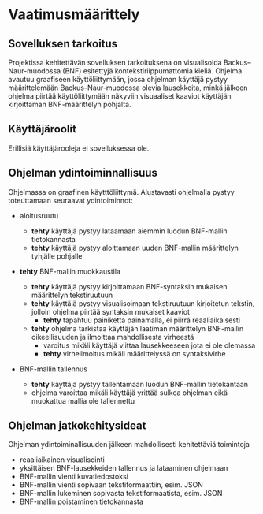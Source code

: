 # Vaatimusmäärittely

## Sovelluksen tarkoitus

Projektissa kehitettävän sovelluksen tarkoituksena on visualisoida Backus–Naur-muodossa (BNF) esitettyjä kontekstiriippumattomia kieliä. Ohjelma avautuu graafiseen käyttöliittymään, jossa ohjelman käyttäjä pystyy määrittelemään Backus–Naur-muodossa olevia lausekkeita, minkä jälkeen ohjelma piirtää käyttöliittymään näkyviin visuaaliset kaaviot käyttäjän kirjoittaman BNF-määrittelyn pohjalta.

## Käyttäjäroolit

Erillisiä käyttäjärooleja ei sovelluksessa ole.

## Ohjelman ydintoiminnallisuus

Ohjelmassa on graafinen käytttöliittymä. Alustavasti ohjelmalla pystyy toteuttamaan seuraavat ydintoiminnot:

* aloitusruutu
    * **tehty** käyttäjä pystyy lataamaan aiemmin luodun BNF-mallin tietokannasta
    * **tehty** käyttäjä pystyy aloittamaan uuden BNF-mallin määrittelyn tyhjälle pohjalle

* **tehty** BNF-mallin muokkaustila
    * **tehty** käyttäjä pystyy kirjoittamaan BNF-syntaksin mukaisen määrittelyn tekstiruutuun
    * **tehty** käyttäjä pystyy visualisoimaan tekstiruutuun kirjoitetun tekstin, jolloin ohjelma piirtää syntaksin mukaiset kaaviot
        * **tehty** tapahtuu painiketta painamalla, ei piirrä reaaliaikaisesti
    * **tehty** ohjelma tarkistaa käyttäjän laatiman määrittelyn BNF-mallin oikeellisuuden ja ilmoittaa mahdollisesta virheestä
        * varoitus mikäli käyttäjä viittaa lausekkeeseen jota ei ole olemassa
        * **tehty** virheilmoitus mikäli määrittelyssä on syntaksivirhe

* BNF-mallin tallennus
    * **tehty** käyttäjä pystyy tallentamaan luodun BNF-mallin tietokantaan
    * ohjelma varoittaa mikäli käyttäjä yrittää sulkea ohjelman eikä muokattua mallia ole tallennettu
  
## Ohjelman jatkokehitysideat

Ohjelman ydintoiminallisuuden jälkeen mahdollisesti kehitettäviä toimintoja  

* reaaliaikainen visualisointi
* yksittäisen BNF-lausekkeiden tallennus ja lataaminen ohjelmaan
* BNF-mallin vienti kuvatiedostoksi
* BNF-mallin vienti sopivaan tekstiformaattiin, esim. JSON
* BNF-mallin lukeminen sopivasta tekstiformaatista, esim. JSON
* BNF-mallin poistaminen tietokannasta